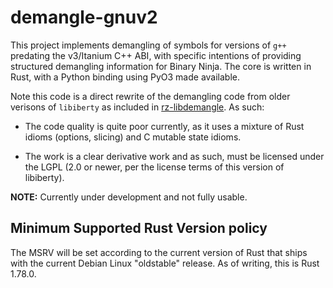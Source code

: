 # demangle-gnuv2

This project implements demangling of symbols for versions of `g++` predating
the v3/Itanium C++ ABI, with specific intentions of providing structured
demangling information for Binary Ninja. The core is written in Rust, with a
Python binding using PyO3 made available.

Note this code is a direct rewrite of the demangling code from older verisons
of `libiberty` as included in [rz-libdemangle][rz-libdemangle-gh]. As such:

- The code quality is quite poor currently, as it uses a mixture of Rust idioms
  (options, slicing) and C mutable state idioms.

- The work is a clear derivative work and as such, must be licensed under the
  LGPL (2.0 or newer, per the license terms of this version of libiberty).

**NOTE:** Currently under development and not fully usable.

## Minimum Supported Rust Version policy

The MSRV will be set according to the current version of Rust that ships with
the current Debian Linux "oldstable" release. As of writing, this is
Rust 1.78.0.

[rz-libdemangle-gh]: https://github.com/rizinorg/rz-libdemangle
